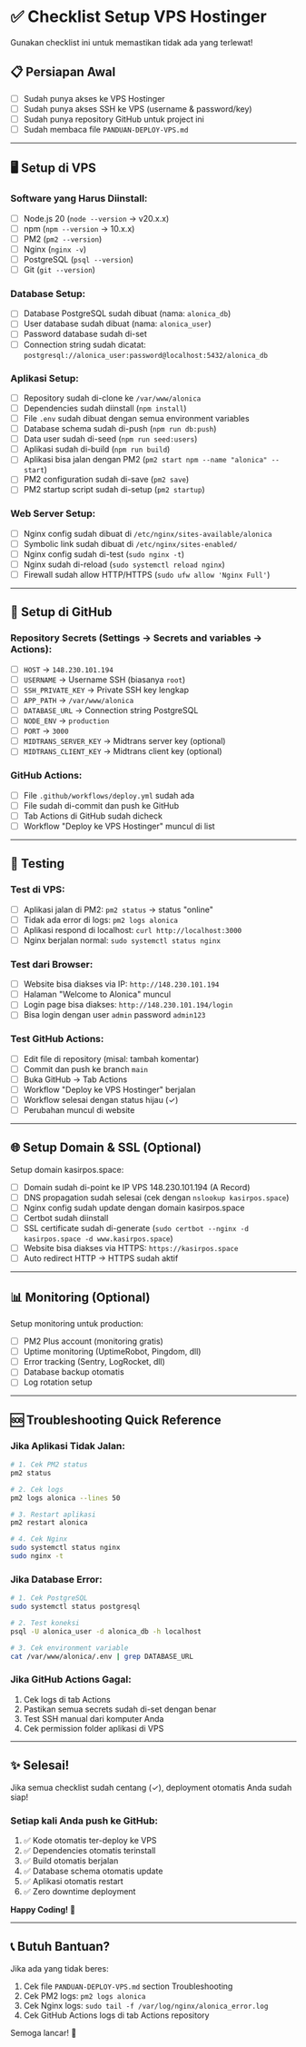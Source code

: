 # ✅ Checklist Setup VPS Hostinger

Gunakan checklist ini untuk memastikan tidak ada yang terlewat!

## 📋 Persiapan Awal

- [ ] Sudah punya akses ke VPS Hostinger
- [ ] Sudah punya akses SSH ke VPS (username & password/key)
- [ ] Sudah punya repository GitHub untuk project ini
- [ ] Sudah membaca file `PANDUAN-DEPLOY-VPS.md`

---

## 🖥️ Setup di VPS

### Software yang Harus Diinstall:
- [ ] Node.js 20 (`node --version` → v20.x.x)
- [ ] npm (`npm --version` → 10.x.x)
- [ ] PM2 (`pm2 --version`)
- [ ] Nginx (`nginx -v`)
- [ ] PostgreSQL (`psql --version`)
- [ ] Git (`git --version`)

### Database Setup:
- [ ] Database PostgreSQL sudah dibuat (nama: `alonica_db`)
- [ ] User database sudah dibuat (nama: `alonica_user`)
- [ ] Password database sudah di-set
- [ ] Connection string sudah dicatat: `postgresql://alonica_user:password@localhost:5432/alonica_db`

### Aplikasi Setup:
- [ ] Repository sudah di-clone ke `/var/www/alonica`
- [ ] Dependencies sudah diinstall (`npm install`)
- [ ] File `.env` sudah dibuat dengan semua environment variables
- [ ] Database schema sudah di-push (`npm run db:push`)
- [ ] Data user sudah di-seed (`npm run seed:users`)
- [ ] Aplikasi sudah di-build (`npm run build`)
- [ ] Aplikasi bisa jalan dengan PM2 (`pm2 start npm --name "alonica" -- start`)
- [ ] PM2 configuration sudah di-save (`pm2 save`)
- [ ] PM2 startup script sudah di-setup (`pm2 startup`)

### Web Server Setup:
- [ ] Nginx config sudah dibuat di `/etc/nginx/sites-available/alonica`
- [ ] Symbolic link sudah dibuat di `/etc/nginx/sites-enabled/`
- [ ] Nginx config sudah di-test (`sudo nginx -t`)
- [ ] Nginx sudah di-reload (`sudo systemctl reload nginx`)
- [ ] Firewall sudah allow HTTP/HTTPS (`sudo ufw allow 'Nginx Full'`)

---

## 🔐 Setup di GitHub

### Repository Secrets (Settings → Secrets and variables → Actions):
- [ ] `HOST` → `148.230.101.194`
- [ ] `USERNAME` → Username SSH (biasanya `root`)
- [ ] `SSH_PRIVATE_KEY` → Private SSH key lengkap
- [ ] `APP_PATH` → `/var/www/alonica`
- [ ] `DATABASE_URL` → Connection string PostgreSQL
- [ ] `NODE_ENV` → `production`
- [ ] `PORT` → `3000`
- [ ] `MIDTRANS_SERVER_KEY` → Midtrans server key (optional)
- [ ] `MIDTRANS_CLIENT_KEY` → Midtrans client key (optional)

### GitHub Actions:
- [ ] File `.github/workflows/deploy.yml` sudah ada
- [ ] File sudah di-commit dan push ke GitHub
- [ ] Tab Actions di GitHub sudah dicheck
- [ ] Workflow "Deploy ke VPS Hostinger" muncul di list

---

## 🧪 Testing

### Test di VPS:
- [ ] Aplikasi jalan di PM2: `pm2 status` → status "online"
- [ ] Tidak ada error di logs: `pm2 logs alonica`
- [ ] Aplikasi respond di localhost: `curl http://localhost:3000`
- [ ] Nginx berjalan normal: `sudo systemctl status nginx`

### Test dari Browser:
- [ ] Website bisa diakses via IP: `http://148.230.101.194`
- [ ] Halaman "Welcome to Alonica" muncul
- [ ] Login page bisa diakses: `http://148.230.101.194/login`
- [ ] Bisa login dengan user `admin` password `admin123`

### Test GitHub Actions:
- [ ] Edit file di repository (misal: tambah komentar)
- [ ] Commit dan push ke branch `main`
- [ ] Buka GitHub → Tab Actions
- [ ] Workflow "Deploy ke VPS Hostinger" berjalan
- [ ] Workflow selesai dengan status hijau (✓)
- [ ] Perubahan muncul di website

---

## 🌐 Setup Domain & SSL (Optional)

Setup domain kasirpos.space:
- [ ] Domain sudah di-point ke IP VPS 148.230.101.194 (A Record)
- [ ] DNS propagation sudah selesai (cek dengan `nslookup kasirpos.space`)
- [ ] Nginx config sudah update dengan domain kasirpos.space
- [ ] Certbot sudah diinstall
- [ ] SSL certificate sudah di-generate (`sudo certbot --nginx -d kasirpos.space -d www.kasirpos.space`)
- [ ] Website bisa diakses via HTTPS: `https://kasirpos.space`
- [ ] Auto redirect HTTP → HTTPS sudah aktif

---

## 📊 Monitoring (Optional)

Setup monitoring untuk production:
- [ ] PM2 Plus account (monitoring gratis)
- [ ] Uptime monitoring (UptimeRobot, Pingdom, dll)
- [ ] Error tracking (Sentry, LogRocket, dll)
- [ ] Database backup otomatis
- [ ] Log rotation setup

---

## 🆘 Troubleshooting Quick Reference

### Jika Aplikasi Tidak Jalan:
```bash
# 1. Cek PM2 status
pm2 status

# 2. Cek logs
pm2 logs alonica --lines 50

# 3. Restart aplikasi
pm2 restart alonica

# 4. Cek Nginx
sudo systemctl status nginx
sudo nginx -t
```

### Jika Database Error:
```bash
# 1. Cek PostgreSQL
sudo systemctl status postgresql

# 2. Test koneksi
psql -U alonica_user -d alonica_db -h localhost

# 3. Cek environment variable
cat /var/www/alonica/.env | grep DATABASE_URL
```

### Jika GitHub Actions Gagal:
1. Cek logs di tab Actions
2. Pastikan semua secrets sudah di-set dengan benar
3. Test SSH manual dari komputer Anda
4. Cek permission folder aplikasi di VPS

---

## ✨ Selesai!

Jika semua checklist sudah centang (✓), deployment otomatis Anda sudah siap!

### Setiap kali Anda push ke GitHub:
1. ✅ Kode otomatis ter-deploy ke VPS
2. ✅ Dependencies otomatis terinstall
3. ✅ Build otomatis berjalan
4. ✅ Database schema otomatis update
5. ✅ Aplikasi otomatis restart
6. ✅ Zero downtime deployment

**Happy Coding! 🚀**

---

## 📞 Butuh Bantuan?

Jika ada yang tidak beres:
1. Cek file `PANDUAN-DEPLOY-VPS.md` section Troubleshooting
2. Cek PM2 logs: `pm2 logs alonica`
3. Cek Nginx logs: `sudo tail -f /var/log/nginx/alonica_error.log`
4. Cek GitHub Actions logs di tab Actions repository

Semoga lancar! 💪
